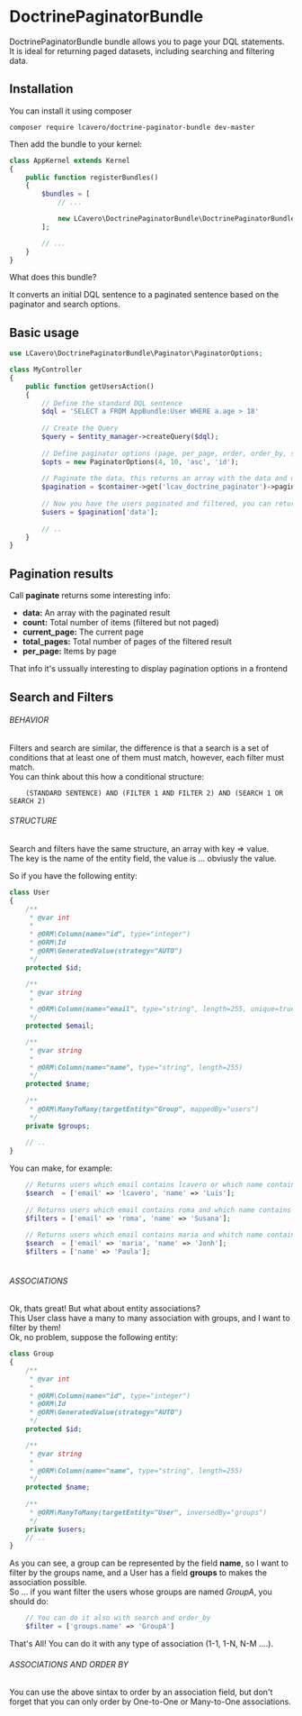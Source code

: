 DoctrinePaginatorBundle
=======================

DoctrinePaginatorBundle bundle allows you to page your DQL statements.   
It is ideal for returning paged datasets, including searching and filtering data. 

Installation
------------
You can install it using composer

```
composer require lcavero/doctrine-paginator-bundle dev-master
```


Then add the bundle to your kernel:
```php
class AppKernel extends Kernel
{
    public function registerBundles()
    {
        $bundles = [
            // ...

            new LCavero\DoctrinePaginatorBundle\DoctrinePaginatorBundle(),
        ];

        // ...
    }
}
```

What does this bundle?

It converts an initial DQL sentence to a paginated sentence based on the paginator and search options.

Basic usage
-----------
```php
use LCavero\DoctrinePaginatorBundle\Paginator\PaginatorOptions;

class MyController
{
    public function getUsersAction()
    {
        // Define the standard DQL sentence
        $dql = 'SELECT a FROM AppBundle:User WHERE a.age > 18'
        
        // Create the Query
        $query = $entity_manager->createQuery($dql);
        
        // Define paginator options (page, per_page, order, order_by, search, filters)
        $opts = new PaginatorOptions(4, 10, 'asc', 'id');
        
        // Paginate the data, this returns an array with the data and other interesting info
        $pagination = $container->get('lcav_doctrine_paginator')->paginate($query, $opts);
        
        // Now you have the users paginated and filtered, you can return them or do something amazing
        $users = $pagination['data'];
        
        // ..
    }
}
```

Pagination results
------------------

Call **paginate** returns some interesting info:
- **data:** An array with the paginated result
- **count:** Total number of items (filtered but not paged)
- **current_page:** The current page
- **total_pages:** Total number of pages of the filtered result
- **per_page:** Items by page
    
That info it's ussually interesting to display pagination options in a frontend

Search and Filters
------------------

###### BEHAVIOR

Filters and search are similar, the difference is that a search is a set of conditions that at least one of them must match, however, each filter must match.  
You can think about this how a conditional structure:

```
    (STANDARD SENTENCE) AND (FILTER 1 AND FILTER 2) AND (SEARCH 1 OR SEARCH 2)
```

###### STRUCTURE

Search and filters have the same structure, an array with key => value.  
The key is the name of the entity field, the value is ... obviusly the value.

So if you have the following entity:

```php
class User
{
    /**
     * @var int
     *
     * @ORM\Column(name="id", type="integer")
     * @ORM\Id
     * @ORM\GeneratedValue(strategy="AUTO")
     */
    protected $id;

    /**
     * @var string
     *
     * @ORM\Column(name="email", type="string", length=255, unique=true)
     */
    protected $email;

    /**
     * @var string
     *
     * @ORM\Column(name="name", type="string", length=255)
     */
    protected $name;
    
    /**
     * @ORM\ManyToMany(targetEntity="Group", mappedBy="users")
     */
    private $groups;
    
    // ..
}
```
You can make, for example:

```php
    // Returns users which email contains lcavero or which name contains luis (or Luis, all search and filters are case insensitive)
    $search  = ['email' => 'lcavero', 'name' => 'Luis'];
    
    // Returns users which email contains roma and which name contains susana
    $filters = ['email' => 'roma', 'name' => 'Susana'];
    
    // Returns users which email contains maria and whitch name contains paula and can optionally contains jonh
    $search  = ['email' => 'maria', 'name' => 'Jonh'];
    $filters = ['name' => 'Paula'];
    
```

###### ASSOCIATIONS
Ok, thats great! But what about entity associations?  
This User class have a many to many association with groups, and I want to filter by them!  
Ok, no problem, suppose the following entity:

```php
class Group
{
    /**
     * @var int
     *
     * @ORM\Column(name="id", type="integer")
     * @ORM\Id
     * @ORM\GeneratedValue(strategy="AUTO")
     */
    protected $id;

    /**
     * @var string
     *
     * @ORM\Column(name="name", type="string", length=255)
     */
    protected $name;
    
    /**
     * @ORM\ManyToMany(targetEntity="User", inversedBy="groups")
     */
    private $users;
    // ..
}
```

As you can see, a group can be represented by the field **name**, so I want to filter by the groups name, and a User has a field **groups** to makes the association possible.  
So ... if you want filter the users whose groups are named *GroupA*, you should do:

```php
    // You can do it also with search and order_by
    $filter = ['groups.name' => 'GroupA']
```

That's All! You can do it with any type of association (1-1, 1-N, N-M ....).


###### ASSOCIATIONS AND ORDER BY
You can use the above sintax to order by an association field, but don't forget that you can only order by One-to-One or Many-to-One associations.